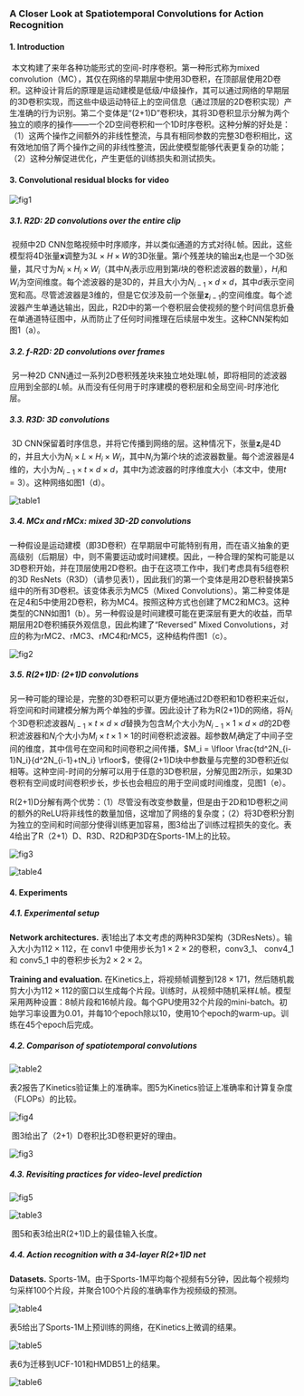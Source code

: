 ### A Closer Look at Spatiotemporal Convolutions for Action Recognition

#### 1. Introduction

​		本文构建了来年各种功能形式的空间-时序卷积。第一种形式称为mixed convolution（MC），其仅在网络的早期层中使用3D卷积，在顶部层使用2D卷积。这种设计背后的原理是运动建模是低级/中级操作，其可以通过网络的早期层的3D卷积实现，而这些中级运动特征上的空间信息（通过顶层的2D卷积实现）产生准确的行为识别。第二个变体是“(2+1)D”卷积块，其将3D卷积显示分解为两个独立的顺序的操作——一个2D空间卷积和一个1D时序卷积。这种分解的好处是：（1）这两个操作之间额外的非线性整流，与具有相同参数的完整3D卷积相比，这有效地加倍了两个操作之间的非线性整流，因此使模型能够代表更复杂的功能；（2）这种分解促进优化，产生更低的训练损失和测试损失。

#### 3. Convolutional residual blocks for video

![fig1](images/R(2+1)D/fig1.png)

##### 3.1. R2D: 2D convolutions over the entire clip

​		视频中2D CNN忽略视频中时序顺序，并以类似通道的方式对待$L$帧。因此，这些模型将4D张量$\mathbf{x}$调整为$3L \times H \times W$的3D张量。第$i$个残差块的输出$\mathbf{z}_i$也是一个3D张量，其尺寸为$N_i \times H_i \times W_i$（其中$N_i$表示应用到第$i$块的卷积滤波器的数量），$H_i$和$W_i$为空间维度。每个滤波器的是3D的，并且大小为$N_{i-1} \times d \times d$，其中$d$表示空间宽和高。尽管滤波器是3维的，但是它仅涉及前一个张量$\mathbf{z}_{i-1}$的空间维度。每个滤波器产生单通达输出，因此，R2D中的第一个卷积层会使视频的整个时间信息折叠在单通道特征图中，从而防止了任何时间推理在后续层中发生。这种CNN架构如图1（a）。

##### 3.2. f-R2D: 2D convolutions over frames

​		另一种2D CNN通过一系列2D卷积残差块来独立地处理$L$帧，即将相同的滤波器应用到全部的$L$帧。从而没有任何用于时序建模的卷积层和全局空间-时序池化层。

##### 3.3. R3D: 3D convolutions

​		3D CNN保留着时序信息，并将它传播到网络的层。这种情况下，张量$\mathbf{z}_i$是4D的，并且大小为$N_i \times L \times H_i \times W_i$，其中$N_i$为第$i$个块的滤波器数量。每个滤波器是4维的，大小为$N_{i-1} \times t \times d \times d$，其中$t$为滤波器的时序维度大小（本文中，使用$t=3$）。这种网络如图1（d）。

![table1](images/R(2+1)D/table1.png)

##### 3.4. MC$x$ and rMC$x$: mixed 3D-2D convolutions

​		一种假设是运动建模（即3D卷积）在早期层中可能特别有用，而在语义抽象的更高级别（后期层）中，则不需要运动或时间建模。因此，一种合理的架构可能是以3D卷积开始，并在顶层使用2D卷积。由于在这项工作中，我们考虑具有5组卷积的3D ResNets（R3D）（请参见表1），因此我们的第一个变体是用2D卷积替换第5组中的所有3D卷积。该变体表示为MC5（Mixed Convolutions）。第二种变体是在足4和5中使用2D卷积，称为MC4。按照这种方式也创建了MC2和MC3。这种类型的CNN如图1（b）。另一种假设是时间建模可能在更深层有更大的收益，而早期层用2D卷积捕获外观信息，因此构建了“Reversed” Mixed Convolutions，对应的称为rMC2、rMC3、rMC4和rMC5，这种结构件图1（c）。

![fig2](images/R(2+1)D/fig2.png)

##### 3.5. R(2+1)D: (2+1)D convolutions

​		另一种可能的理论是，完整的3D卷积可以更方便地通过2D卷积和1D卷积来近似，将空间和时间建模分解为两个单独的步骤。因此设计了称为R(2+1)D的网络，将$N_i$个3D卷积滤波器$N_{i-1} \times t \times d \times d$替换为包含$M_i$个大小为$N_{i-1}\times 1 \times d \times d$的2D卷积滤波器和$N_i$个大小为$M_i \times t \times 1 \times 1$的时间卷积滤波器。超参数$M_i$确定了中间子空间的维度，其中信号在空间和时间卷积之间传播，$M_i = \lfloor \frac{td^2N_{i-1}N_i}{d^2N_{i-1}+tN_i} \rfloor$，使得(2+1)D块中参数量与完整的3D卷积近似相等。这种空间-时间的分解可以用于任意的3D卷积层，分解见图2所示，如果3D卷积有空间或时间卷积步长，步长也会相应的用于空间或时间维度，见图1（e）。

​		R(2+1)D分解有两个优势：（1）尽管没有改变参数量，但是由于2D和1D卷积之间的额外的ReLU将非线性的数量加倍，这增加了网络的复杂度；（2）将3D卷积分割为独立的空间和时间部分使得训练更加容易，图3给出了训练过程损失的变化。表4给出了R（2+1）D、R3D、R2D和P3D在Sports-1M上的比较。

![fig3](./images/R(2+1)D/fig3.png)

![table4](images/R(2+1)D/table4.png)

#### 4. Experiments

##### 4.1. Experimental setup

**Network architectures.**  表1给出了本文考虑的两种R3D架构（3DResNets）。输入大小为$112 \times 112$，在 conv1 中使用步长为$1 \times 2 \times 2$的卷积，conv3_1、 conv4_1 和 conv5_1 中的卷积步长为$2 \times 2 \times 2$。

**Training and evaluation.**  在Kinetics上，将视频帧调整到$128 \times 171$，然后随机裁剪大小为$112 \times 112$的窗口以生成每个片段。训练时，从视频中随机采样$L$帧。模型采用两种设置：8帧片段和16帧片段。每个GPU使用32个片段的mini-batch。初始学习率设置为0.01，并每10个epoch除以10，使用10个epoch的warm-up。训练在45个epoch后完成。

##### 4.2. Comparison of spatiotemporal convolutions

![table2](./images/R(2+1)D/table2.png)

​		表2报告了Kinetics验证集上的准确率。图5为Kinetics验证上准确率和计算复杂度（FLOPs）的比较。

![fig4](images/R(2+1)D/fig4.png)

​		图3给出了（2+1）D卷积比3D卷积更好的理由。

![fig3](./images/R(2+1)D/fig3.png)

##### 4.3. Revisiting practices for video-level prediction

![fig5](./images/R(2+1)D/fig5.png)

![table3](./images/R(2+1)D/table3.png)

​		图5和表3给出R(2+1)D上的最佳输入长度。

##### 4.4. Action recognition with a 34-layer R(2+1)D net

**Datasets.**  Sports-1M。由于Sports-1M平均每个视频有5分钟，因此每个视频均匀采样100个片段，并聚合100个片段的准确率作为视频级的预测。

![table4](images/R(2+1)D/table4.png)

表5给出了Sports-1M上预训练的网络，在Kinetics上微调的结果。

![table5](images/R(2+1)D/table5.png)

表6为迁移到UCF-101和HMDB51上的结果。

![table6](images/R(2+1)D/table6.png)